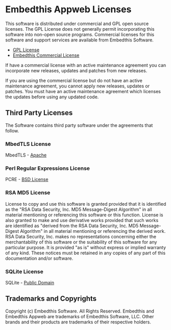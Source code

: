 Embedthis Appweb Licenses
===

This software is distributed under commercial and GPL open source licenses.
The GPL License does not generally permit incorporating this software into
non-open source programs. Commercial licenses for this software and support
services are available from Embedthis Software.

* [GPL License](http://www.gnu.org/licenses/gpl-2.0.html)
* [Embedthis Commercial License](https://www.embedthis.com/licensing/)

If have a commercial license with an active maintenance agreement you can
incorporate new releases, updates and patches from new releases.

If you are using the commercial license but do not have an active maintenance
agreement, you cannot apply new releases, updates or patches. You must have
an active maintenance agreement which licenses the updates before using any
updated code.

Third Party Licenses
---

The Software contains third party software under the agreements that follow.

### MbedTLS License

MbedTLS - [Apache](http://www.apache.org/licenses/LICENSE-2.0)


### Perl Regular Expressions License

PCRE - [BSD License](http://opensource.org/licenses/BSD-2-Clause)


### RSA MD5 License

License to copy and use this software is granted provided that it is identified
as the "RSA Data Security, Inc. MD5 Message-Digest Algorithm" in all material
mentioning or referencing this software or this function. License is also
granted to make and use derivative works provided that such works are
identified as "derived from the RSA Data Security, Inc. MD5 Message-Digest
Algorithm" in all material mentioning or referencing the derived work. RSA Data
Security, Inc. makes no representations concerning either the merchantability
of this software or the suitability of this software for any particular
purpose. It is provided "as is" without express or implied warranty of any
kind. These notices must be retained in any copies of any part of this
documentation and/or software.


### SQLite License

SQLite - [Public Domain](http://www.sqlite.org/copyright.html)


Trademarks and Copyrights
---
Copyright (c) Embedthis Software. All Rights Reserved.
Embedthis and Embedthis Appweb are trademarks of Embedthis Software, LLC.
Other brands and their products are trademarks of their respective holders.
